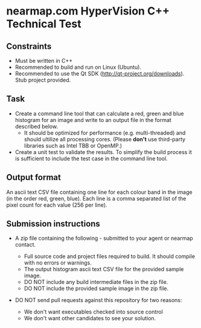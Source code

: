 # nearmap.com HyperVision C++ Technical Test

## Constraints

* Must be written in C++
* Recommended to build and run on Linux (Ubuntu).
* Recommended to use the Qt SDK (http://qt-project.org/downloads).  Stub project provided.

## Task

* Create a command line tool that can calculate a red, green and blue histogram for an image and write to an output file in the format described below.
  * It should be optimized for performance (e.g. multi-threaded) and should ultilize all processing cores.
   (Please **don't** use third-party libraries such as Intel TBB or OpenMP.)
* Create a unit test to validate the results.  To simplify the build process it is sufficient to include the test case in the command line tool.

## Output format

An ascii text CSV file containing one line for each colour band in the image (in the order red, green, blue).  Each line is a comma separated list of the pixel count for each value (256 per line).

## Submission instructions

* A zip file containing the following - submitted to your agent or nearmap contact.
  * Full source code and project files required to build.  It should compile with no errors or warnings.
  * The output histogram ascii text CSV file for the provided sample image.
  * DO NOT include any build intermediate files in the zip file.
  * DO NOT include the provided sample image in the zip file.


* DO NOT send pull requests against this repository for two reasons:
  * We don't want executables checked into source control
  * We don't want other candidates to see your solution.
